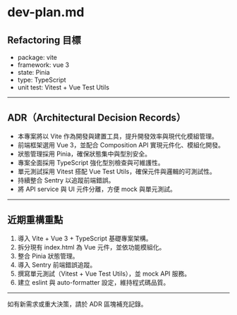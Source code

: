 # dev-plan.md

## Refactoring 目標

- package: vite
- framework: vue 3
- state: Pinia
- type: TypeScript
- unit test: Vitest + Vue Test Utils

---

## ADR（Architectural Decision Records）

- 本專案將以 Vite 作為開發與建置工具，提升開發效率與現代化模組管理。
- 前端框架選用 Vue 3，並配合 Composition API 實現元件化、模組化開發。
- 狀態管理採用 Pinia，確保狀態集中與型別安全。
- 專案全面採用 TypeScript 強化型別檢查與可維護性。
- 單元測試採用 Vitest 搭配 Vue Test Utils，確保元件與邏輯的可測試性。
- 持續整合 Sentry 以追蹤前端錯誤。
- 將 API service 與 UI 元件分離，方便 mock 與單元測試。

---

## 近期重構重點

1. 導入 Vite + Vue 3 + TypeScript 基礎專案架構。
2. 拆分現有 index.html 為 Vue 元件，並依功能模組化。
3. 整合 Pinia 狀態管理。
4. 導入 Sentry 前端錯誤追蹤。
5. 撰寫單元測試（Vitest + Vue Test Utils），並 mock API 服務。
6. 建立 eslint 與 auto-formatter 設定，維持程式碼品質。

---

如有新需求或重大決策，請於 ADR 區塊補充記錄。
